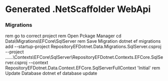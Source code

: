 # Generated .NetScaffolder WebApi

### Migrations 

rem go to correct project
rem Open Pckage Manager
cd  Data\Migrations\EFCore\SqlServer
rem Save Migration
dotnet ef migrations add --startup-project RepositoryEFDotnet.Data.Migrations.SqlServer.csproj --project ..\..\..\Contexts\EFCore\SqlServer\RepositoryEFDotnet.Contexts.EFCore.SqlServer.csproj --context RepositoryEFDotnet.Data.Context.EFCore.SqlServerFullContext 'Initial'
rem Update Database
dotnet ef database update
